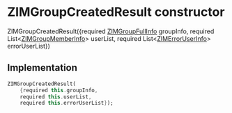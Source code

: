 


# ZIMGroupCreatedResult constructor







ZIMGroupCreatedResult({required [ZIMGroupFullInfo](../../zego_uikit_prebuilt_live_audio_room/ZIMGroupFullInfo-class.md) groupInfo, required List&lt;[ZIMGroupMemberInfo](../../zego_uikit_prebuilt_live_audio_room/ZIMGroupMemberInfo-class.md)> userList, required List&lt;[ZIMErrorUserInfo](../../zego_uikit_prebuilt_live_audio_room/ZIMErrorUserInfo-class.md)> errorUserList})





## Implementation

```dart
ZIMGroupCreatedResult(
    {required this.groupInfo,
    required this.userList,
    required this.errorUserList});
```







